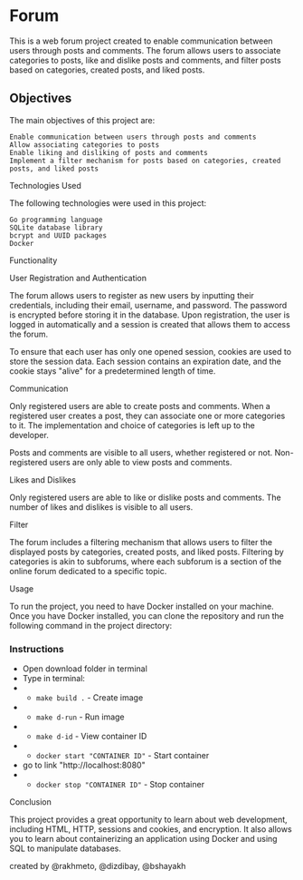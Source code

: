 # Forum


This is a web forum project created to enable communication between users through posts and comments. The forum allows users to associate categories to posts, like and dislike posts and comments, and filter posts based on categories, created posts, and liked posts.

## Objectives

The main objectives of this project are:

    Enable communication between users through posts and comments
    Allow associating categories to posts
    Enable liking and disliking of posts and comments
    Implement a filter mechanism for posts based on categories, created posts, and liked posts

Technologies Used

The following technologies were used in this project:

    Go programming language
    SQLite database library
    bcrypt and UUID packages
    Docker

Functionality

User Registration and Authentication

The forum allows users to register as new users by inputting their credentials, including their email, username, and password. The password is encrypted before storing it in the database. Upon registration, the user is logged in automatically and a session is created that allows them to access the forum.

To ensure that each user has only one opened session, cookies are used to store the session data. Each session contains an expiration date, and the cookie stays "alive" for a predetermined length of time.

Communication

Only registered users are able to create posts and comments. When a registered user creates a post, they can associate one or more categories to it. The implementation and choice of categories is left up to the developer.

Posts and comments are visible to all users, whether registered or not. Non-registered users are only able to view posts and comments.

Likes and Dislikes

Only registered users are able to like or dislike posts and comments. The number of likes and dislikes is visible to all users.

Filter

The forum includes a filtering mechanism that allows users to filter the displayed posts by categories, created posts, and liked posts. Filtering by categories is akin to subforums, where each subforum is a section of the online forum dedicated to a specific topic.

Usage

To run the project, you need to have Docker installed on your machine. Once you have Docker installed, you can clone the repository and run the following command in the project directory:

### Instructions


- Open download folder in terminal
- Type in terminal: 
- - `make build .` - Create image
- - `make d-run` - Run image
- - `make d-id` - View container ID
- - `docker start "CONTAINER ID"` - Start container
- go to link "http://localhost:8080"
- - `docker stop "CONTAINER ID"` - Stop container






Conclusion

This project provides a great opportunity to learn about web development, including HTML, HTTP, sessions and cookies, and encryption. It also allows you to learn about containerizing an application using Docker and using SQL to manipulate databases.


created by @rakhmeto, @dizdibay, @bshayakh